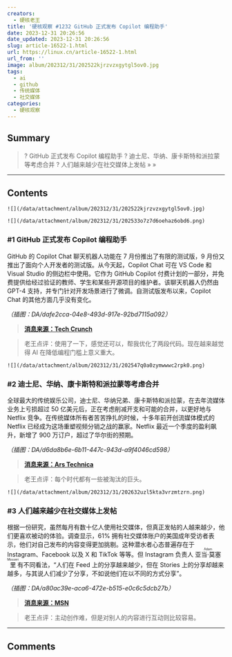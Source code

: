 ```yaml
---
creators:
  - 硬核老王
title: '硬核观察 #1232 GitHub 正式发布 Copilot 编程助手'
date: 2023-12-31 20:26:56
date_updated: 2023-12-31 20:26:56
slug: article-16522-1.html
url: https://linux.cn/article-16522-1.html
url_from: ''
image: album/202312/31/202522kjrzvzxgytgl5ov0.jpg
tags:
  - ai
  - github
  - 传统媒体
  - 社交媒体
categories:
  - 硬核观察
---
```


## Summary

> ? GitHub 正式发布 Copilot 编程助手
> ? 迪士尼、华纳、康卡斯特和派拉蒙等考虑合并
> ? 人们越来越少在社交媒体上发帖
> » 
> »

***

<!-- more -->

## Contents

`![](/data/attachment/album/202312/31/202522kjrzvzxgytgl5ov0.jpg)`

`![](/data/attachment/album/202312/31/202533o7z7d6oehaz6obd6.png)`

### #1 GitHub 正式发布 Copilot 编程助手

GitHub 的 Copilot Chat 聊天机器人功能在 7 月份推出了有限的测试版，9 月份又推出了面向个人开发者的测试版。从今天起，Copilot Chat 可在 VS Code 和 Visual Studio 的侧边栏中使用。它作为 GitHub Copilot 付费计划的一部分，并免费提供给经过验证的教师、学生和某些开源项目的维护者。该聊天机器人仍然由 GPT-4 支持，并专门针对开发场景进行了微调。自测试版发布以来，Copilot Chat 的其他方面几乎没有变化。

*（插图：DA/dafe2cca-04e8-493d-917e-92bd7115a092）*

> 
> **[消息来源：Tech Crunch](https://techcrunch.com/2023/12/29/github-makes-copilot-chat-generally-available-letting-devs-ask-questions-about-code/)**
> 
> 
> 

> 
> 老王点评：使用了一下，感觉还可以，帮我优化了两段代码。现在越来越觉得 AI 在降低编程门槛上意义重大。
> 
> 
> 

`![](/data/attachment/album/202312/31/202547q0a0zymwwwc2rpk0.png)`

### #2 迪士尼、华纳、康卡斯特和派拉蒙等考虑合并

全球最大的传统娱乐公司，迪士尼、华纳兄弟、康卡斯特和派拉蒙，在去年流媒体业务上亏损超过 50 亿美元后，正在考虑削减开支和可能的合并，以更好地与 Netflix 竞争。在传统媒体所有者苦苦挣扎的时候，十多年前开创流媒体模式的 Netflix 已经成为这场重塑视频分销之战的赢家。Netflix 最近一个季度的盈利飙升，新增了 900 万订户，超过了华尔街的预期。

*（插图：DA/d6da8b6e-6b11-447c-943d-a9f4046cd598）*

> 
> **[消息来源：Ars Technica](https://arstechnica.com/culture/2023/12/its-shakeout-time-as-losses-of-netflix-rivals-top-5-billion/)**
> 
> 
> 

> 
> 老王点评：每个时代都有一些被淘汰的巨头。
> 
> 
> 

`![](/data/attachment/album/202312/31/202632uzl5kta3vrzmtzrn.png)`

### #3 人们越来越少在社交媒体上发帖

根据一份研究，虽然每月有数十亿人使用社交媒体，但真正发帖的人越来越少，他们更喜欢被动的体验。调查显示，61% 拥有社交媒体账户的美国成年受访者表示，他们对自己发布的内容变得更加挑剔。这种潜水者心态普遍存在于 Instagram、Facebook 以及 X 和 TikTok 等等。但 Instagram 负责人 <ruby> 亚当·莫塞里 <rt>  Adam Mosseri </rt></ruby> 有不同看法，“人们在 Feed 上的分享越来越少，但在 Stories 上的分享却越来越多，与其说人们减少了分享，不如说他们在以不同的方式分享”。

*（插图：DA/a80ac39e-aca6-472e-b515-e0c6c5dcb27b）*

> 
> **[消息来源：MSN](https://www.msn.com/en-us/news/technology/we-aren-t-posting-on-social-media-as-much-anymore-will-we-ever/ar-AA1lXyIS)**
> 
> 
> 

> 
> 老王点评：主动创作难，但是对别人的内容进行互动则比较容易。
> 
> 
>

***

## Comments
